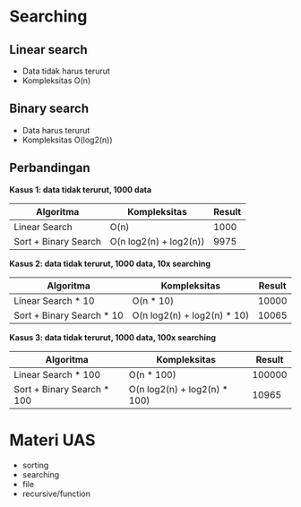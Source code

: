 # Searching

## Linear search

- Data tidak harus terurut
- Kompleksitas O(n)

## Binary search

- Data harus terurut
- Kompleksitas O(log2(n))

## Perbandingan

**Kasus 1: data tidak terurut, 1000 data**

| Algoritma            | Kompleksitas           | Result |
| -------------------- | ---------------------- | ------ |
| Linear Search        | O(n)                   | 1000   |
| Sort + Binary Search | O(n log2(n) + log2(n)) | 9975   |

**Kasus 2: data tidak terurut, 1000 data, 10x searching**

| Algoritma                  | Kompleksitas                 | Result |
| -------------------------- | ---------------------------- | ------ |
| Linear Search \* 10        | O(n \* 10)                   | 10000  |
| Sort + Binary Search \* 10 | O(n log2(n) + log2(n) \* 10) | 10065  |

**Kasus 3: data tidak terurut, 1000 data, 100x searching**

| Algoritma                   | Kompleksitas                  | Result |
| --------------------------- | ----------------------------- | ------ |
| Linear Search \* 100        | O(n \* 100)                   | 100000 |
| Sort + Binary Search \* 100 | O(n log2(n) + log2(n) \* 100) | 10965  |


# Materi UAS

- sorting
- searching
- file
- recursive/function
